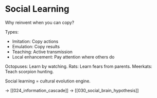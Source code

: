# Social Learning

Why reinvent when you can copy?

Types:
- Imitation: Copy actions
- Emulation: Copy results
- Teaching: Active transmission
- Local enhancement: Pay attention where others do

Octopuses: Learn by watching.
Rats: Learn fears from parents.
Meerkats: Teach scorpion hunting.

Social learning = cultural evolution engine.

→ [[024_information_cascade]]
→ [[030_social_brain_hypothesis]]